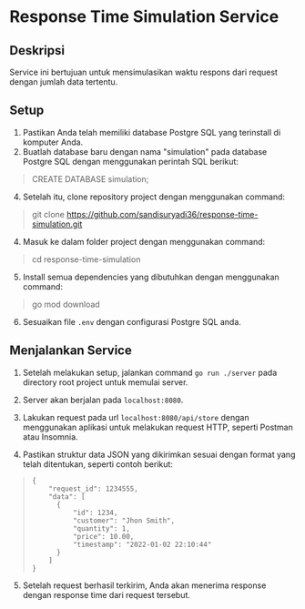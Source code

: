 
# Response Time Simulation Service

## Deskripsi

Service ini bertujuan untuk mensimulasikan waktu respons dari request dengan jumlah data tertentu.

## Setup

1. Pastikan Anda telah memiliki database Postgre SQL yang terinstall di komputer Anda.
2. Buatlah database baru dengan nama "simulation" pada database Postgre SQL dengan menggunakan perintah SQL berikut:

> CREATE DATABASE simulation;

4. Setelah itu, clone repository project dengan menggunakan command:

> git clone https://github.com/sandisuryadi36/response-time-simulation.git

 4. Masuk ke dalam folder project dengan menggunakan command: 

> cd response-time-simulation

 5. Install semua dependencies yang dibutuhkan dengan menggunakan command:

> go mod download

 6. Sesuaikan file `.env` dengan configurasi Postgre SQL anda.

 ## Menjalankan Service

1. Setelah melakukan setup, jalankan command `go run ./server` pada directory root project untuk memulai server.

 2. Server akan berjalan pada `localhost:8080`.
3. Lakukan request pada url `localhost:8080/api/store` dengan menggunakan aplikasi untuk melakukan request HTTP, seperti Postman atau Insomnia.
4. Pastikan struktur data JSON yang dikirimkan sesuai dengan format yang telah ditentukan, seperti contoh berikut:

>     { 
>         "request_id": 1234555, 
>         "data": [ 
>     	    { 
>     		    "id": 1234, 
>     		    "customer": "Jhon Smith", 
>     		    "quantity": 1, 
>     		    "price": 10.00, 
>     		    "timestamp": "2022-01-02 22:10:44" 
>     	    } 
>     	  ] 
>     }

 5. Setelah request berhasil terkirim, Anda akan menerima response dengan response time dari request tersebut.

